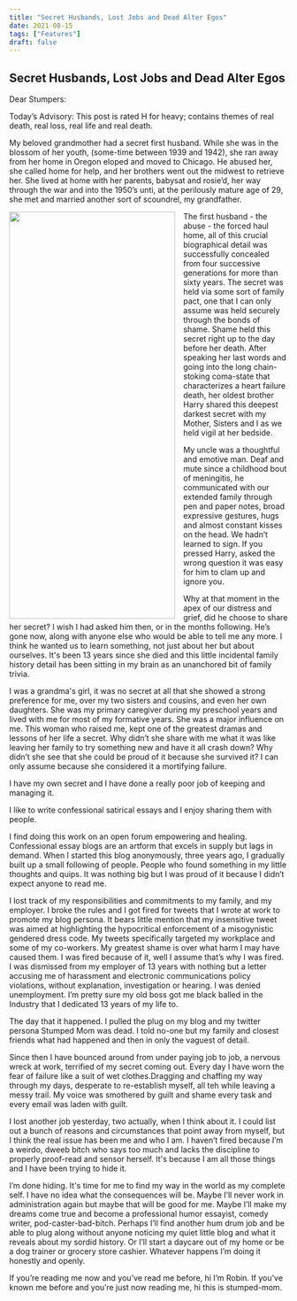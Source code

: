 ```yaml
---
title: "Secret Husbands, Lost Jobs and Dead Alter Egos"
date: 2021-08-15
tags: ["Features"]
draft: false
---
```


## Secret Husbands, Lost Jobs and Dead Alter Egos

Dear Stumpers:

Today’s Advisory: This post is rated H for heavy; contains themes of real death, real loss, real life and real death. 


My beloved grandmother had a secret first husband. While she was in the blossom of her youth, (some-time between 1939 and 1942), she ran away from her home in Oregon eloped and moved to Chicago. He abused her, she called home for help, and her brothers went out the midwest to retrieve her.  She lived at home with her parents, babysat and rosie’d, her way through the war and into the 1950’s unti, at the perilously mature age of 29, she met and married another sort of scoundrel, my grandfather. 

<img src = "../../../../images/secrete_husband_img.png" style="width:300px;height:736px;float:left;margin-top:0px;margin-bottom:0px; margin-right: 15px;">

The first husband - the abuse - the forced haul home, all of this crucial biographical detail was successfully concealed from four successive generations for more than sixty years. The secret was held  via some sort of family pact, one that I can only assume was held securely through the bonds of shame. Shame held this secret right up to the day before her death. After speaking her last words and going into the long chain-stoking coma-state that characterizes a heart failure death, her oldest brother Harry shared this deepest darkest secret with my Mother, Sisters and I as we held vigil at her bedside. 


My uncle was a thoughtful and emotive man. Deaf and mute since a childhood bout of meningitis, he communicated with our extended family through pen and paper notes, broad expressive gestures, hugs and almost constant kisses on the head. We hadn’t learned to sign. If you pressed Harry, asked the wrong question it was easy for him to clam up and ignore you. 

Why at that moment in the apex of our distress and grief, did he choose to share her secret? I wish I had asked him then, or in the months following. He’s gone now, along with anyone else who would be able to tell me any more. I think he wanted us to learn something, not just about her but about ourselves. It's been 13 years since she died and this little incidental family history detail has been sitting in my brain as an unanchored bit of family trivia. 

I was a grandma's girl, it was no secret at all that she showed a strong preference for me, over my two sisters and cousins, and even her own daughters. She was my primary caregiver during my preschool years and lived with me for most of my formative years. She was a major influence on me. This woman who raised me, kept one of the greatest dramas and lessons of her life a secret. Why didn’t she share with me what it was like leaving her family to try something new and have it all crash down? Why didn’t she see that she could be proud of it because she survived it? I can only assume because she considered it a mortifying failure. 

I have my own secret and I have done  a really poor job of keeping and managing it.

I like to write confessional satirical essays and I enjoy sharing them with people. 

I find doing this work on an open forum empowering and healing.  Confessional essay blogs are an artform that excels in supply but lags in demand. When I started this blog anonymously, three years ago, I gradually built up a small following of people. People who found something in my little thoughts and quips. It was nothing big but I was proud of it because I didn’t expect anyone to read me.

I lost track of my responsibilities and commitments to my family, and my employer. I broke the rules and I got fired for tweets that I wrote at work to promote my blog persona.  It bears little mention that my insensitive tweet was aimed at highlighting the hypocritical enforcement of a misogynistic gendered dress code. My tweets specifically targeted my workplace and some of my co-workers.  My greatest shame is over what harm I may have caused them. I was fired because of it, well I assume that’s why I was fired.  I was dismissed from my employer of 13 years with nothing but a letter accusing me of harassment and electronic communications policy violations, without explanation, investigation or hearing.  I was denied unemployment. I’m pretty sure my old boss got me black balled in the Industry that I dedicated 13 years of my life to.

The day that it happened. I pulled the plug on my blog and my twitter persona Stumped Mom was dead. I told no-one but my family and closest friends what had happened and then in only the vaguest of detail.

Since then I have bounced around from under paying  job to job, a nervous wreck at work, terrified of my secret coming out. Every day I have worn the fear of failure like a suit of wet clothes.Dragging and chaffing my way through my days, desperate to re-establish myself, all teh while leaving a messy trail. My voice was smothered by guilt and shame every task and every email was laden with guilt.

I lost another job yesterday, two actually, when I think about it. I could list out a bunch of reasons and circumstances that point away from myself, but I think the real issue has been me and who I am. I haven’t fired because I’m a weirdo, dweeb bitch who says too much and lacks the discipline to properly proof-read and sensor herself. It's because I am all those things and I have been trying to hide it. 

I’m done hiding. It's time for me to find my way in the world as my complete self. I have no idea what the consequences will be. Maybe I’ll never work in administration again but maybe that will be good for me. Maybe I’ll make my dreams come true and become a professional humor essayist, comedy writer, pod-caster-bad-bitch. Perhaps I’ll find another hum drum job and be able to plug along without anyone noticing my quiet little blog and what it reveals about my sordid history. Or I’ll start a daycare out of my home or be a dog trainer or grocery store cashier. Whatever happens I’m doing it honestly and openly. 

If you’re reading me now and you’ve read me before, hi I’m Robin.  If you’ve known me before and you’re just now reading me, hi this is stumped-mom. 

